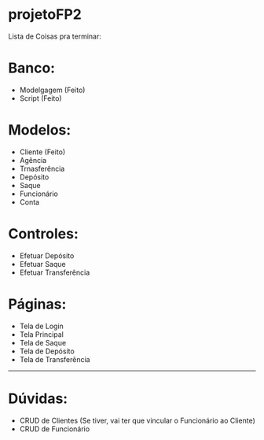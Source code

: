 # projetoFP2
 

Lista de Coisas pra terminar:



<h1>Banco:</h1>
<ul>
	<li>Modelgagem (Feito)</li>
	<li>Script (Feito)</li>
</ul>

<h1>Modelos:</h1>
<ul>
	<li>Cliente (Feito)</li>
	<li>Agência</li>
	<li>Trnasferência</li>
	<li>Depósito</li>
	<li>Saque</li>
	<li>Funcionário</li>
	<li>Conta</li>
</ul>

<h1> Controles:</h1>
<ul>
	<li>Efetuar Depósito</li>
	<li>Efetuar Saque</li>
	<li>Efetuar Transferência</li>
</ul>

<h1>Páginas:</h1>
<ul>
	<li>Tela de Login</li>
	<li>Tela Principal</li>
	<li>Tela de Saque</li>
	<li>Tela de Depósito</li>
	<li>Tela de Transferência</li>
</ul>

<hr>
<h1>Dúvidas:</h1>
<ul>
	<li>CRUD de Clientes (Se tiver, vai ter que vincular o Funcionário ao Cliente)</li>
	<li>CRUD de Funcionário</li>
</ul>
